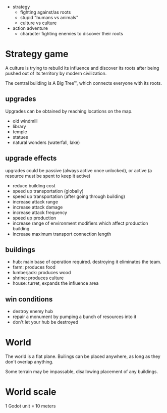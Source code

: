 - strategy
    - fighting against/as roots
    - stupid "humans vs animals"
    - culture vs culture 
- action adventure
    - character fighting enemies to discover their roots


# Strategy game

A culture is trying to rebuild its influence and discover its roots after being pushed out of its territory by modern civilization.

The central building is A Big Tree™, which connects everyone with its roots.

## upgrades

Upgrades can be obtained by reaching locations on the map.

- old windmill
- library
- temple
- statues
- natural wonders (waterfall, lake)

## upgrade effects

upgrades could be passive (always active once unlocked), or active (a resource must be spent to keep it active)

- reduce building cost
- speed up transportation (globally)
- speed up transportation (after going through building)
- increase attack range
- increase attack damage
- increase attack frequency
- speed up production
- increase range of environment modifiers which affect production building
- increase maximum transport connection length

## buildings

- hub: main base of operation required. destroying it eliminates the team.
- farm: produces food
- lumberjack: produces wood
- shrine: produces culture
- house: turret, expands the influence area

## win conditions

- destroy enemy hub
- repair a monument by pumping a bunch of resources into it
- don't let your hub be destroyed


# World

The world is a flat plane. Builings can be placed anywhere, as long as they don't overlap anything.

Some terrain may be impassable, disallowing placement of any buildings.

# World scale

1 Godot unit = 10 meters
